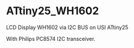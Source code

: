 # ATtiny25_WH1602
LCD Display WH1602 via I2C BUS on USI ATtiny25 

With Philips PC8574 I2C transceiver.
